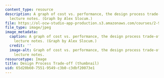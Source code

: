 ```yaml
---
content_type: resource
description: A graph of cost vs. performance, the design process trade-off, from the
  lecture notes. (Graph by Alex Slocum.)
file: https://ol-ocw-studio-app-production.s3.amazonaws.com/courses/2-993-designing-paths-to-peace-fall-2002/65d20b6075519549c3b0c3dbf20073e1_2-993f02-th.jpg
file_type: image/jpeg
image_metadata:
  caption: A graph of cost vs. performance, the design process trade-off, from the
    lecture notes. (Graph by Alex Slocum.)
  credit: ''
  image-alt: Graph of cost vs. performance, the design process trade-off, from the
    lecture notes.
resourcetype: Image
title: Design Process Trade-off (thumbnail)
uid: 65d20b60-7551-9549-c3b0-c3dbf20073e1
---
```


